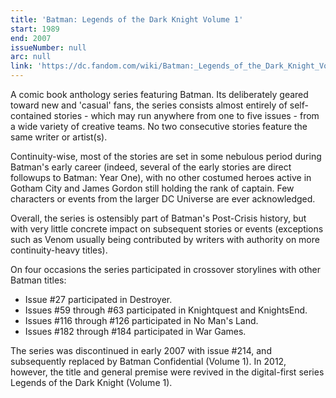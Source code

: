 ```yaml
---
title: 'Batman: Legends of the Dark Knight Volume 1'
start: 1989
end: 2007
issueNumber: null
arc: null
link: 'https://dc.fandom.com/wiki/Batman:_Legends_of_the_Dark_Knight_Vol_1'
---
```


A comic book anthology series featuring Batman. Its deliberately geared toward new and 'casual' fans, the series consists almost entirely of self-contained stories - which may run anywhere from one to five issues - from a wide variety of creative teams. No two consecutive stories feature the same writer or artist(s).

Continuity-wise, most of the stories are set in some nebulous period during Batman's early career (indeed, several of the early stories are direct followups to Batman: Year One), with no other costumed heroes active in Gotham City and James Gordon still holding the rank of captain. Few characters or events from the larger DC Universe are ever acknowledged.

Overall, the series is ostensibly part of Batman's Post-Crisis history, but with very little concrete impact on subsequent stories or events (exceptions such as Venom usually being contributed by writers with authority on more continuity-heavy titles).

On four occasions the series participated in crossover storylines with other Batman titles:

- Issue #27 participated in Destroyer.
- Issues #59 through #63 participated in Knightquest and KnightsEnd.
- Issues #116 through #126 participated in No Man's Land.
- Issues #182 through #184 participated in War Games.

The series was discontinued in early 2007 with issue #214, and subsequently replaced by Batman Confidential (Volume 1). In 2012, however, the title and general premise were revived in the digital-first series Legends of the Dark Knight (Volume 1).
